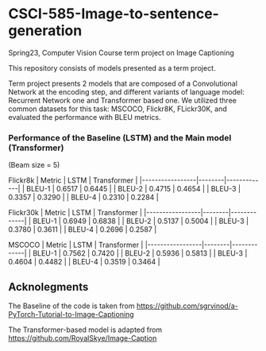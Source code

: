 # CSCI-585-Image-to-sentence-generation
Spring23, Computer Vision Course term project on Image Captioning

This repository consists of models presented as a term project.

Term project presents 2 models that are composed of a Convolutional Network at the encoding step, and different variants of language model: Recurrent Network one and Transformer based one. We utilized three common datasets for this task: MSCOCO, Flickr8K, FLickr30K, and evaluated the performance with BLEU metrics.

### Performance of the Baseline (LSTM) and the Main model (Transformer)
(Beam size = 5)

Flickr8k
| Metric          | LSTM   | Transformer |
|-----------------|--------|-------------|
| BLEU-1          | 0.6517 | 0.6445      |
| BLEU-2          | 0.4715 | 0.4654      |
| BLEU-3          | 0.3357 | 0.3290      |
| BLEU-4          | 0.2310 | 0.2284      |

Flickr30k
| Metric          | LSTM   | Transformer |
|-----------------|--------|-------------|
| BLEU-1          | 0.6949 | 0.6838      |
| BLEU-2          | 0.5137 | 0.5004      |
| BLEU-3          | 0.3780 | 0.3611      |
| BLEU-4          | 0.2696 | 0.2587      |

MSCOCO
| Metric          | LSTM   | Transformer |
|-----------------|--------|-------------|
| BLEU-1          | 0.7562 | 0.7420      |
| BLEU-2          | 0.5936 | 0.5813      |
| BLEU-3          | 0.4604 | 0.4482      |
| BLEU-4          | 0.3519 | 0.3464      |


## Acknolegments
The Baseline of the code is taken from https://github.com/sgrvinod/a-PyTorch-Tutorial-to-Image-Captioning

The Transformer-based model is adapted from https://github.com/RoyalSkye/Image-Caption

